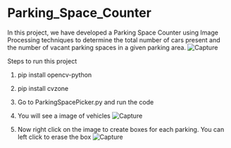 # Parking_Space_Counter

In this project, we have developed a Parking Space Counter using Image Processing techniques to determine the total number of cars present and the number of vacant parking spaces in a given parking area.
![Capture](https://github.com/aryan-mundra/Parking_Space_Counter/assets/144268029/98479b98-e542-4caa-ad65-072ff5ee6889)


Steps to run this project
1) pip install opencv-python
2) pip install cvzone
3) Go to ParkingSpacePicker.py and run the code
4) You will see a image of vehicles
   ![Capture](https://github.com/aryan-mundra/Parking_Space_Counter/assets/144268029/3c47f8b7-d0c5-4317-b9f8-2ba2e1bee426)

5) Now right click on the image to create boxes for each parking. You can left click to erase the box
   ![Capture](https://github.com/aryan-mundra/Parking_Space_Counter/assets/144268029/bbafeddc-c3b5-458d-b2cc-8f9cf7278c98)



